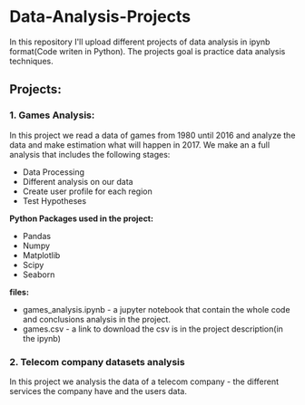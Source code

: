 # Data-Analysis-Projects
In this repository I'll upload different projects of data analysis in ipynb format(Code writen in Python).
The projects goal is practice data analysis techniques.

## Projects:
### 1. **Games Analysis**:<br> 
 In this project we read a data of games from 1980 until 2016 and analyze the data and make estimation what will happen in 2017. We make an a full analysis that includes the following stages:
   - Data Processing
   - Different analysis on our data
   - Create user profile for each region
   - Test Hypotheses

   **Python Packages used in the project:**
   - Pandas
   - Numpy
   - Matplotlib
   - Scipy
   - Seaborn

   **files:** <br>
   - games_analysis.ipynb - a jupyter notebook that contain the whole code and conclusions analysis in the project. 
   - games.csv - a link to download the csv is in the project description(in the ipynb) 

### 2. **Telecom company datasets analysis**
 In this project we analysis the data of a telecom company - the different services the company have and the users data.
